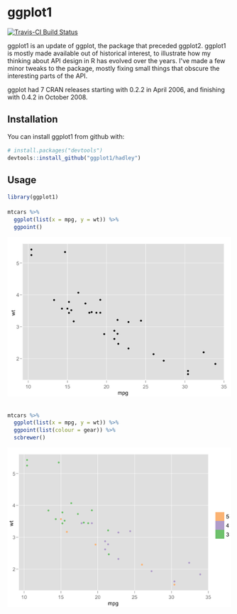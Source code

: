 
<!-- README.md is generated from README.Rmd. Please edit that file -->
ggplot1
=======

[![Travis-CI Build Status](https://travis-ci.org/hadley/ggplot1.svg?branch=master)](https://travis-ci.org/hadley/ggplot1)

ggplot1 is an update of ggplot, the package that preceded ggplot2. ggplot1 is mostly made available out of historical interest, to illustrate how my thinking about API design in R has evolved over the years. I've made a few minor tweaks to the package, mostly fixing small things that obscure the interesting parts of the API.

ggplot had 7 CRAN releases starting with 0.2.2 in April 2006, and finishing with 0.4.2 in October 2008.

Installation
------------

You can install ggplot1 from github with:

``` r
# install.packages("devtools")
devtools::install_github("ggplot1/hadley")
```

Usage
-----

``` r
library(ggplot1)

mtcars %>% 
  ggplot(list(x = mpg, y = wt)) %>% 
  ggpoint()
```

![](README-ex-1.png)

``` r

mtcars %>% 
  ggplot(list(x = mpg, y = wt)) %>% 
  ggpoint(list(colour = gear)) %>% 
  scbrewer()
```

![](README-ex-2.png)
